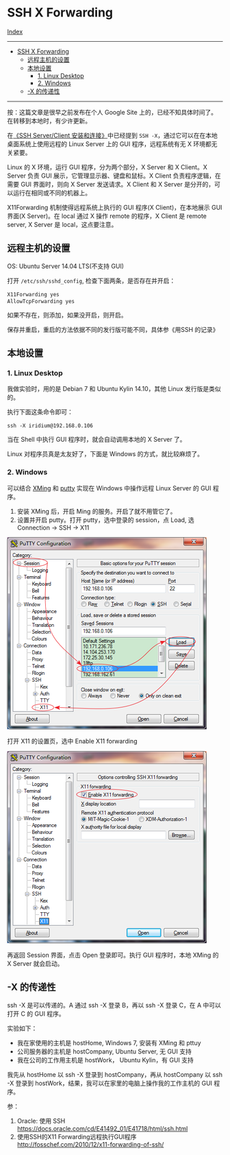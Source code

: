 # SSH X Forwarding

[Index](index.md)

---

- [SSH X Forwarding](#ssh-x-forwarding)
  - [远程主机的设置](#远程主机的设置)
  - [本地设置](#本地设置)
    - [1. Linux Desktop](#1-linux-desktop)
    - [2. Windows](#2-windows)
  - [-X 的传递性](#-x-的传递性)

---

按：这篇文章是很早之前发布在个人 Google Site 上的，已经不知具体时间了。在转移到本地时，有少许更新。

在[《SSH Server/Client 安装和连接》](ssh_server_client.md)中已经提到 `SSH -X`，通过它可以在在本地桌面系统上使用远程的 Linux Server 上的 GUI 程序，远程系统有无 X 环境都无关紧要。

Linux 的 X 环境，运行 GUI 程序，分为两个部分，X Server 和 X Client。X Server 负责 GUI 展示，它管理显示器、键盘和鼠标。X Client 负责程序逻辑，在需要 GUI 界面时，则向 X Server 发送请求。X Client 和 X Server 是分开的，可以运行在相同或不同的机器上。

X11Forwarding 机制使得远程系统上执行的 GUI 程序(X Client)，在本地展示 GUI 界面(X Server)。在 local 通过 X 操作 remote 的程序，X Client 是 remote server, X Server 是 local，这点要注意。

## 远程主机的设置

OS: Ubuntu Server 14.04 LTS(不支持 GUI)

打开 `/etc/ssh/sshd_config`, 检查下面两条，是否存在并开启：

```plaintext
X11Forwarding yes
AllowTcpForwarding yes
```

如果不存在，则添加，如果没开启，则开启。

保存并重启，重启的方法依据不同的发行版可能不同，具体参《用SSH 的记录》

## 本地设置

### 1. Linux Desktop

我做实验时，用的是 Debian 7 和 Ubuntu Kylin 14.10，其他 Linux 发行版是类似的。

执行下面这条命令即可：

```shell
ssh -X iridium@192.168.0.106
```

当在 Shell 中执行 GUI 程序时，就会自动调用本地的 X Server 了。

Linux 对程序员真是太友好了，下面是 Windows 的方式，就比较麻烦了。

### 2. Windows

可以结合 [XMing](https://sourceforge.net/projects/xming/) 和 [putty](https://www.putty.org/) 实现在 Windows 中操作远程 Linux Server 的 GUI 程序。

1. 安装 XMing 后，开启 Ming 的服务。开启了就不用管它了。
2. 设置并开启 putty。打开 putty，选中登录的 session，点 Load, 选 Connection -> SSH -> X11

![](images/putty01.png)

打开 X11 的设置页，选中 Enable X11 forwarding

![](images/putty02.png)

再返回 Session 界面，点击 Open 登录即可。执行 GUI 程序时，本地 XMing 的 X Server 就会启动。

## -X 的传递性

ssh -X 是可以传递的。A 通过 ssh -X 登录 B，再以 ssh -X 登录 C，在 A 中可以打开 C 的 GUI 程序。

实验如下：

- 我在家使用的主机是 hostHome, Windows 7, 安装有 XMing 和 pttuy
- 公司服务器的主机是 hostCompany, Ubuntu Server, 无 GUI 支持
- 我在公司的工作用主机是 hostWork， Ubuntu Kylin，有 GUI 支持

我先从 hostHome 以 ssh -X 登录到 hostCompany，再从 hostCompany 以 ssh -X 登录到 hostWork，结果，我可以在家里的电脑上操作我的工作主机的 GUI 程序。

参：

1. Oracle: 使用 SSH <https://docs.oracle.com/cd/E41492_01/E41718/html/ssh.html>
2. 使用SSH的X11 Forwarding远程执行GUI程序 <http://fosschef.com/2010/12/x11-forwarding-of-ssh/>